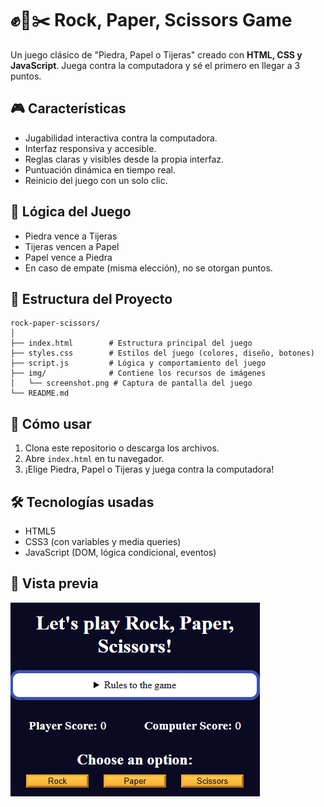 # ✊📄✂️ Rock, Paper, Scissors Game

Un juego clásico de "Piedra, Papel o Tijeras" creado con **HTML, CSS y JavaScript**. Juega contra la computadora y sé el primero en llegar a 3 puntos.

## 🎮 Características

- Jugabilidad interactiva contra la computadora.
- Interfaz responsiva y accesible.
- Reglas claras y visibles desde la propia interfaz.
- Puntuación dinámica en tiempo real.
- Reinicio del juego con un solo clic.

## 🧠 Lógica del Juego

- Piedra vence a Tijeras  
- Tijeras vencen a Papel  
- Papel vence a Piedra  
- En caso de empate (misma elección), no se otorgan puntos.

## 📁 Estructura del Proyecto

```
rock-paper-scissors/
│
├── index.html        # Estructura principal del juego
├── styles.css        # Estilos del juego (colores, diseño, botones)
├── script.js         # Lógica y comportamiento del juego
├── img/              # Contiene los recursos de imágenes
│   └── screenshot.png # Captura de pantalla del juego
└── README.md           
```

## 🚀 Cómo usar

1. Clona este repositorio o descarga los archivos.
2. Abre `index.html` en tu navegador.
3. ¡Elige Piedra, Papel o Tijeras y juega contra la computadora!

## 🛠️ Tecnologías usadas

- HTML5
- CSS3 (con variables y media queries)
- JavaScript (DOM, lógica condicional, eventos)

## 📸 Vista previa

![Captura del juego](img/screenshot.png)
